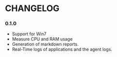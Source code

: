 # CHANGELOG

### 0.1.0
 * Support for Win7
 * Measure CPU and RAM usage
 * Generation of markdown reports.
 * Real-Time logs of applications and the agent logs.